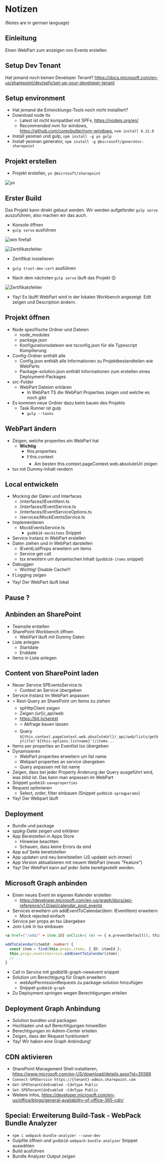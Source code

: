# Notizen
(Notes are in german language)

## Einleitung
Einen WebPart zum anzeigen von Events erstellen

## Setup Dev Tenant
Hat jemand noch keinen Developer Tenant?
https://docs.microsoft.com/en-us/sharepoint/dev/spfx/set-up-your-developer-tenant

## Setup environment
- Hat jemand die Entwicklungs-Tools noch nicht installiert?
- Download node lts
  - Latest ist nicht kompatibel mit SPFx, 
	https://nodejs.org/en/
  - Recommended nvm for windows, 
	https://github.com/coreybutler/nvm-windows, `nvm install 8.12.0`
- Install yeoman und gulp, `npm install -g yo gulp`
- Install yeoman generator, `npm install -g @microsoft/generator-sharepoint`

## Projekt erstellen
- Projekt erstellen, `yo @microsoft/sharepoint`

![yo](./assets/01_yo.png)

## Erster Build
Das Projekt kann direkt gebaut werden. Wir werden aufgeforder `gulp serve` auszuführen, also machen wir das auch.

- Konsole öffnen
- `gulp serve` ausführen

![win firefall](./assets/02_win_firewall.png)

![Zertifikatsfehler](./assets/03_cert.png)

- Zertifikat installieren
- `gulp trust-dev-cert` ausführen

- Nach dem nächsten `gulp serve` läuft das Projekt 😊

![Zertifikatsfehler](./assets/04_local_workbench.png)

- Yay! Es läuft! WebPart wird in der lokalen Workbench angezeigt. Edit zeigen und Description ändern.

## Projekt öffnen
- Node spezifische Ordner und Dateien
  - node_modules
  - package.json
  - Konfigurationsdateien wie tsconfig.json für die Typescript Kompilierung
- Config-Ordner enthält alle
  - Config.json enthält alle Informationen zu Projektbestandteilen wie WebParts
  - Package-solution.json enthält Informationen zum erstellen eines Deployment-Packages
- src-Folder
  - WebPart Dateien erklären
    - In WebPart TS die WebPart Properties zeigen und welche es noch gibt
- Es kommen neue Ordner dazu beim bauen des Projekts
  - Task Runner ist gulp
    - `gulp --tasks`

## WebPart ändern
- Zeigen, welche properties ein WebPart hat
  - **Wichtig**
    - this.properties
    - ❗ this.context
      - Am besten this.context.pageContext.web.absoluteUrl zeigen
- tsx mit Dummy-Inhalt rendern

## Local entwickeln
- Mocking der Daten und Interfaces
  - /interfaces/IEventItem.ts
  - /interfaces/IEventService.ts
  - /interfaces/IEventServiceOptions.ts
  - /services/MockEventsService.ts
- Implementieren
  - MockEventsService.ts
    - `godbb18-mockitems` Snippet
- Service Instanz in WebPart erstellen
- Daten ziehen und in WebPart darstellen
  - IEventListProps erweitern um items
  - Service get call
  - tsx erweitern um dynamischen Inhalt (`godbb18-items` snippet)
- Debuggen
  - Wichtig! Disable Cache!!!
- ❗ Logging zeigen
- Yay! Der WebPart läuft lokal

## Pause ?

## Anbinden an SharePoint
- Teamsite erstellen
- SharePoint Workbench öffnen
  - WebPart läuft mit Dummy Daten
- Liste anlegen
  - Startdate
  - Enddate
- Items in Liste anlegen

## Content von SharePoint laden
- Neuer Service SPEventsService.ts
  - Context an Service übergeben
- Service Instanz im WebPart anpassen
- ⭐ Rest-Query an SharePoint um Items zu ziehen
  - spHttpClient zeigen
  - Zeigen {url}/_api/web
  - https://bit.ly/sprest
  - ⭐ Abfrage bauen lassen
  - Query `${this.context.pageContext.web.absoluteUrl}/_api/web/lists/getbytitle('${this.options.listname}')/items...`
- Items per properties an Eventlist.tsx übergeben
- Dynamisieren
  - WebPart properties erweitern um list name
  - Webpart properties an service übergeben
  - Query anpassen mit list name
- Zeigen, dass bei jeder Property Änderung der Query ausgeführt wird, was blöd ist. Das kann man anpassen im WebPart
- Snippet `godbb18-saveproperties`
- Request optimieren
  - Select, order, filter einbauen (Snippet `godbb18-spreqparams`)
- Yay! Der Webpart läuft

## Deployment
- Bundle und package
- sppkg-Datei zeigen und erklären
- App Bereistellen in Apps Store
  - Hinweise beachten
  - Schauen, dass keine Errors da sind
- App auf Seite bereitstellen
- App updaten und neu bereitstellen (JS updatet sich immer)
- App Version aktualisieren mit neuem WebPart (neues "Feature")
- Yay! Der WebPart kann auf jeder Seite bereitgestellt werden.

## Microsoft Graph anbinden
- Einen neues Event im eigenen Kalender erstellen
  - https://developer.microsoft.com/en-us/graph/docs/api-reference/v1.0/api/calendar_post_events
- Services erweitern um addEventToCalendar(item: IEventItem) erweitern
    - Mock rejected einfach
- Service per props an tsx übergeben
- Join-Link in tsx einbauen
```html
<a href={'/add/' + item.ID} onClick={ (e) => { e.preventDefault(); this.addToCalendar(item.ID); } }>join</a>
```
```ts
addToCalendar(itemId: number) {
  const item = find(this.props.items, { ID: itemId };
  this.props.eventsService.addEventToCalendar(item);
  // ...
}
```
- Call in Service mit godbb18-graph-newevent snippet
- Solution um Berechtigung für Graph erweitern
  - webApiPermissionRequests zu package-solution hinzufügen
  - Snippet `godbb18-graph`
- Zu Deployment springen wegen Berechtigungen erteilen

## Deployment Graph Anbindung
- Solution bundlen und packagen
- Hochladen und auf Berechtigungen hinweißen
- Berechtigungen im Admin-Center erteilen
- Zeigen, dass der Request funktioniert
- Yay! Wir haben eine Graph Anbindung!

## CDN aktivieren
- SharePoint Management Shell installieren, https://www.microsoft.com/en-US/download/details.aspx?id=35588
- `Connect-SPOService https://{tenant}-admin.sharepoint.com`
- `Get-SPOTenantCdnEnabled -CdnType Public`
- `Set-SPOTenantCdnEnabled -CdnType Public`
- Weitere Infos, 
https://developer.microsoft.com/en-us/office/blogs/general-availability-of-office-365-cdn/

## Special: Erweiterung Build-Task - WebPack Bundle Analyzer
- `npm i webpack-bundle-analyzer --save-dev`
- Gulpfile öffnen und `godbb18-webpack-bundle-analyzer` Snippet auswählen
- Build ausführen
- Bundle Analyzer Output zeigen

